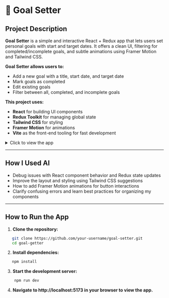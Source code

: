 # 🎯 Goal Setter

## Project Description

**Goal Setter** is a simple and interactive React + Redux app that lets users set personal goals with start and target dates. It offers a clean UI, filtering for completed/incomplete goals, and subtle animations using Framer Motion and Tailwind CSS.

**Goal Setter allows users to:**
- Add a new goal with a title, start date, and target date
- Mark goals as completed
- Edit existing goals
- Filter between all, completed, and incomplete goals

**This project uses:**
- **React** for building UI components
- **Redux Toolkit** for managing global state
- **Tailwind CSS** for styling
- **Framer Motion** for animations
- **Vite** as the front-end tooling for fast development

<details>
  <summary>Click to view the app</summary>

  ![Goal Setter Screenshot](./goal_setter.png)  
  ![Goal Example](./goal_example.png)

</details>


---

## How I Used AI
- Debug issues with React component behavior and Redux state updates
- Improve the layout and styling using Tailwind CSS suggestions
- How to add Framer Motion animations for button interactions
- Clarify confusing errors and learn best practices for organizing my components

---

## How to Run the App

1. **Clone the repository:**

```sh
   git clone https://github.com/your-username/goal-setter.git
   cd goal-getter
```

2. **Install dependencies:**

```sh
   npm install
```

3. **Start the development server:**

```sh
    npm run dev
```

4. **Navigate to http://localhost:5173 in your browser to view the app.**



